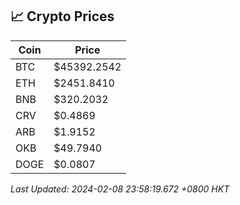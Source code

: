 ## 📈 Crypto Prices

| Coin | Price |
| ---- | ----- |
| BTC | $45392.2542 |
| ETH | $2451.8410 |
| BNB | $320.2032 |
| CRV | $0.4869 |
| ARB | $1.9152 |
| OKB | $49.7940 |
| DOGE | $0.0807 |

_Last Updated: 2024-02-08 23:58:19.672 +0800 HKT_